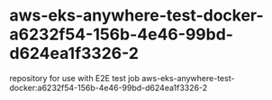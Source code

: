 # aws-eks-anywhere-test-docker-a6232f54-156b-4e46-99bd-d624ea1f3326-2
repository for use with E2E test job aws-eks-anywhere-test-docker:a6232f54-156b-4e46-99bd-d624ea1f3326-2
